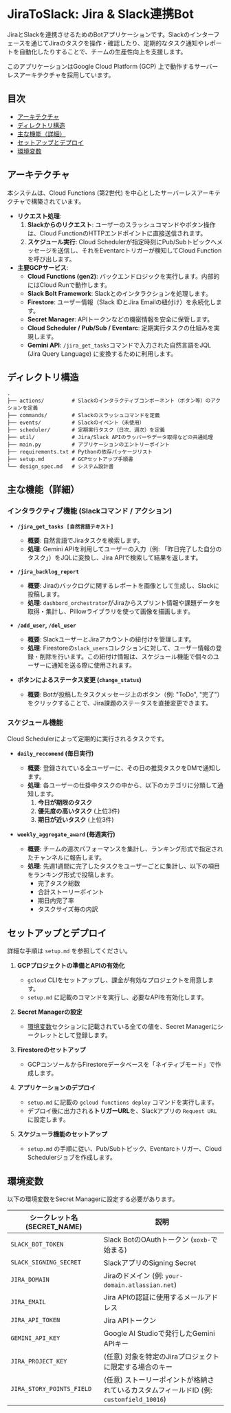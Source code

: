 # JiraToSlack: Jira & Slack連携Bot

JiraとSlackを連携させるためのBotアプリケーションです。Slackのインターフェースを通じてJiraのタスクを操作・確認したり、定期的なタスク通知やレポートを自動化したりすることで、チームの生産性向上を支援します。

このアプリケーションはGoogle Cloud Platform (GCP) 上で動作するサーバーレスアーキテクチャを採用しています。

## 目次

- [アーキテクチャ](#アーキテクチャ)
- [ディレクトリ構造](#ディレクトリ構造)
- [主な機能（詳細）](#主な機能詳細)
- [セットアップとデプロイ](#セットアップとデプロイ)
- [環境変数](#環境変数)

## アーキテクチャ

本システムは、Cloud Functions (第2世代) を中心としたサーバーレスアーキテクチャで構築されています。

- **リクエスト処理**:
  1.  **Slackからのリクエスト**: ユーザーのスラッシュコマンドやボタン操作は、Cloud FunctionのHTTPエンドポイントに直接送信されます。
  2.  **スケジュール実行**: Cloud Schedulerが指定時刻にPub/Subトピックへメッセージを送信し、それをEventarcトリガーが検知してCloud Functionを呼び出します。
- **主要GCPサービス**:
  - **Cloud Functions (gen2)**: バックエンドロジックを実行します。内部的にはCloud Runで動作します。
  - **Slack Bolt Framework**: Slackとのインタラクションを処理します。
  - **Firestore**: ユーザー情報（Slack IDとJira Emailの紐付け）を永続化します。
  - **Secret Manager**: APIトークンなどの機密情報を安全に保管します。
  - **Cloud Scheduler / Pub/Sub / Eventarc**: 定期実行タスクの仕組みを実現します。
  - **Gemini API**: `/jira_get_tasks`コマンドで入力された自然言語をJQL (Jira Query Language) に変換するために利用します。

## ディレクトリ構造

```
.
├── actions/         # Slackのインタラクティブコンポーネント（ボタン等）のアクションを定義
├── commands/        # Slackのスラッシュコマンドを定義
├── events/          # Slackのイベント（未使用）
├── scheduler/       # 定期実行タスク（日次、週次）を定義
├── util/            # Jira/Slack APIのラッパーやデータ取得などの共通処理
├── main.py          # アプリケーションのエントリーポイント
├── requirements.txt # Pythonの依存パッケージリスト
├── setup.md         # GCPセットアップ手順書
└── design_spec.md   # システム設計書
```

## 主な機能（詳細）

### インタラクティブ機能 (Slackコマンド / アクション)

- **`/jira_get_tasks [自然言語テキスト]`**
  - **概要**: 自然言語でJiraタスクを検索します。
  - **処理**: Gemini APIを利用してユーザーの入力（例: 「昨日完了した自分のタスク」）をJQLに変換し、Jira APIで検索して結果を返します。

- **`/jira_backlog_report`**
  - **概要**: Jiraのバックログに関するレポートを画像として生成し、Slackに投稿します。
  - **処理**: `dashbord_orchestrator`がJiraからスプリント情報や課題データを取得・集計し、Pillowライブラリを使って画像を描画します。

- **`/add_user`, `/del_user`**
  - **概要**: SlackユーザーとJiraアカウントの紐付けを管理します。
  - **処理**: Firestoreの`slack_users`コレクションに対して、ユーザー情報の登録・削除を行います。この紐付け情報は、スケジュール機能で個々のユーザーに通知を送る際に使用されます。

- **ボタンによるステータス変更 (`change_status`)**
  - **概要**: Botが投稿したタスクメッセージ上のボタン（例: "ToDo", "完了"）をクリックすることで、Jira課題のステータスを直接変更できます。

### スケジュール機能

Cloud Schedulerによって定期的に実行されるタスクです。

- **`daily_reccomend` (毎日実行)**
  - **概要**: 登録されている全ユーザーに、その日の推奨タスクをDMで通知します。
  - **処理**: 各ユーザーの仕掛中タスクの中から、以下のカテゴリに分類して通知します。
    1.  **今日が期限のタスク**
    2.  **優先度の高いタスク** (上位3件)
    3.  **期日が近いタスク** (上位3件)

- **`weekly_aggregate_award` (毎週実行)**
  - **概要**: チームの週次パフォーマンスを集計し、ランキング形式で指定されたチャンネルに報告します。
  - **処理**: 先週1週間に完了したタスクをユーザーごとに集計し、以下の項目をランキング形式で投稿します。
    - 完了タスク総数
    - 合計ストーリーポイント
    - 期日内完了率
    - タスクサイズ毎の内訳

## セットアップとデプロイ

詳細な手順は `setup.md` を参照してください。

1. **GCPプロジェクトの準備とAPIの有効化**
   - `gcloud` CLIをセットアップし、課金が有効なプロジェクトを用意します。
   - `setup.md` に記載のコマンドを実行し、必要なAPIを有効化します。

2. **Secret Managerの設定**
   - [環境変数](#環境変数)セクションに記載されている全ての値を、Secret Managerにシークレットとして登録します。

3. **Firestoreのセットアップ**
   - GCPコンソールからFirestoreデータベースを「ネイティブモード」で作成します。

4. **アプリケーションのデプロイ**
   - `setup.md` に記載の `gcloud functions deploy` コマンドを実行します。
   - デプロイ後に出力される**トリガーURL**を、Slackアプリの `Request URL` に設定します。

5. **スケジューラ機能のセットアップ**
   - `setup.md` の手順に従い、Pub/Subトピック、Eventarcトリガー、Cloud Schedulerジョブを作成します。

## 環境変数

以下の環境変数をSecret Managerに設定する必要があります。

| シークレット名 (SECRET_NAME) | 説明 |
| -------------------------- | -------------------------------------------------- |
| `SLACK_BOT_TOKEN`          | Slack BotのOAuthトークン (`xoxb-`で始まる)         |
| `SLACK_SIGNING_SECRET`     | SlackアプリのSigning Secret                        |
| `JIRA_DOMAIN`              | Jiraのドメイン (例: `your-domain.atlassian.net`)   |
| `JIRA_EMAIL`               | Jira APIの認証に使用するメールアドレス             |
| `JIRA_API_TOKEN`           | Jira APIトークン                                   |
| `GEMINI_API_KEY`           | Google AI Studioで発行したGemini APIキー           |
| `JIRA_PROJECT_KEY`         | (任意) 対象を特定のJiraプロジェクトに限定する場合のキー |
| `JIRA_STORY_POINTS_FIELD`  | (任意) ストーリーポイントが格納されているカスタムフィールドID (例: `customfield_10016`) |
